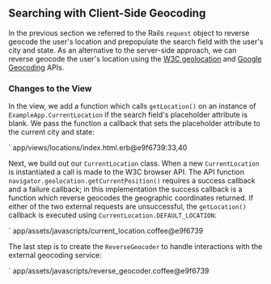 ## Searching with Client-Side Geocoding

In the previous section we referred to the Rails `request` object to reverse
geocode the user's location and prepopulate the search field with the user's
city and state. As an alternative to the server-side approach, we can reverse
geocode the user's location using the [W3C geolocation](http://dev.w3.org/geo/api/spec-source.html)
and [Google
Geocoding](https://developers.google.com/maps/documentation/geocoding/) APIs.

### Changes to the View

In the view, we add a function which calls `getLocation()` on an instance of
`ExampleApp.CurrentLocation` if the search field's placeholder attribute is blank.
We pass the function a callback that sets the placeholder attribute to the
current city and state:

` app/views/locations/index.html.erb@e9f6739:33,40

Next, we build out our `CurrentLocation` class. When a new `CurrentLocation` is
instantiated a call is made to the W3C browser API. The API function
`navigator.geolocation.getCurrentPosition()` requires a success callback
and a failure callback; in this implementation the success callback is a
function which reverse geocodes the geographic coordinates returned. If either
of the two external requests are unsuccessful, the `getLocation()` callback is
executed using `CurrentLocation.DEFAULT_LOCATION`:

` app/assets/javascripts/current_location.coffee@e9f6739

The last step is to create the `ReverseGeocoder` to handle interactions with
the external geocoding service:

` app/assets/javascripts/reverse_geocoder.coffee@e9f6739
